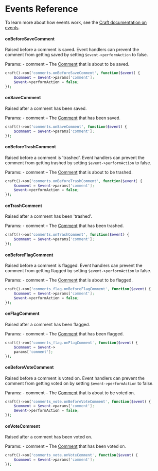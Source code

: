 # Events Reference

To learn more about how events work, see the [Craft documentation on events](http://buildwithcraft.com/docs/plugins/hooks-and-events#events).

#### onBeforeSaveComment

Raised before a comment is saved. Event handlers can prevent the comment from getting saved by setting `$event->performAction` to false.

Params: - comment – The [Comment](/craft-plugins/comments/docs/developers/comment) that is about to be saved.

```php
craft()->on('comments.onBeforeSaveComment', function($event) {
    $comment = $event->params['comment'];
    $event->performAction = false;
});
```

#### onSaveComment

Raised after a comment has been saved.

Params: - comment – The [Comment](/craft-plugins/comments/docs/developers/comment) that has been saved.

```php
craft()->on('comments.onSaveComment', function($event) {
    $comment = $event->params['comment'];
});
```

#### onBeforeTrashComment

Raised before a comment is 'trashed'. Event handlers can prevent the comment from getting trashed by setting `$event->performAction` to false.

Params: - comment – The [Comment](/craft-plugins/comments/docs/developers/comment) that is about to be trashed.

```php
craft()->on('comments.onBeforeTrashComment', function($event) {
    $comment = $event->params['comment'];
    $event->performAction = false;
});
```

#### onTrashComment

Raised after a comment has been 'trashed'.

Params: - comment – The [Comment](/craft-plugins/comments/docs/developers/comment) that has been trashed.

```php
craft()->on('comments.onTrashComment', function($event) {
    $comment = $event->params['comment'];
});
```

#### onBeforeFlagComment

Raised before a comment is flagged. Event handlers can prevent the comment from getting flagged by setting `$event->performAction` to false.

Params: - comment – The [Comment](/craft-plugins/comments/docs/developers/comment) that is about to be flagged.

```php
craft()->on('comments_flag.onBeforeFlagComment', function($event) {
    $comment = $event->params['comment'];
    $event->performAction = false;
});
```

#### onFlagComment

Raised after a comment has been flagged.

Params: - comment – The [Comment](/craft-plugins/comments/docs/developers/comment) that has been flagged.

```php
craft()->on('comments_flag.onFlagComment', function($event) {
    $comment = $event->
    params['comment'];
});
```

#### onBeforeVoteComment

Raised before a comment is voted on. Event handlers can prevent the comment from getting voted on by setting `$event->performAction` to false.

Params: - comment – The [Comment](/craft-plugins/comments/docs/developers/comment) that is about to be voted on.

```php
craft()->on('comments_vote.onBeforeVoteComment', function($event) {
    $comment = $event->params['comment'];
    $event->performAction = false;
});
```

#### onVoteComment

Raised after a comment has been voted on.

Params: - comment – The [Comment](/craft-plugins/comments/docs/developers/comment) that has been voted on.

```php
craft()->on('comments_vote.onVoteComment', function($event) {
    $comment = $event->params['comment'];
});
```
